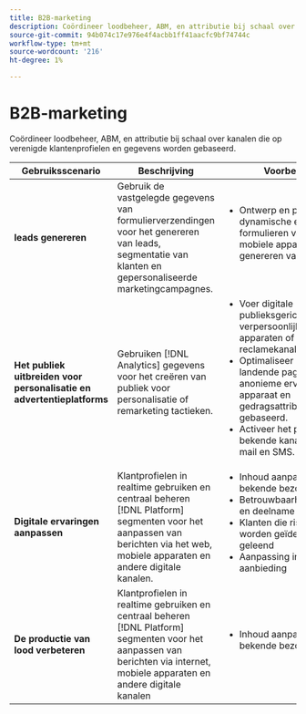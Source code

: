 ```yaml
---
title: B2B-marketing
description: Coördineer loodbeheer, ABM, en attributie bij schaal over kanalen die op verenigde klantenprofielen en gegevens worden gebaseerd.
source-git-commit: 94b074c17e976e4f4acbb1ff41aacfc9bf74744c
workflow-type: tm+mt
source-wordcount: '216'
ht-degree: 1%

---
```



# B2B-marketing

Coördineer loodbeheer, ABM, en attributie bij schaal over kanalen die op verenigde klantenprofielen en gegevens worden gebaseerd.


<table>

<thead>
    <tr>
      <th>Gebruiksscenario</th>
      <th>Beschrijving</th>
      <th>Voorbeelden</th>
      <th>Toepassingen</th>
    </tr>
  </thead>

<tbody>
<tr>
  <td><strong>leads genereren</strong><br/></td>
  <td>Gebruik de vastgelegde gegevens van formulierverzendingen voor het genereren van leads, segmentatie van klanten en gepersonaliseerde marketingcampagnes.
  </td>
  <td>
    <ul style="margin-top: 0;">
      <li>Ontwerp en publiceer dynamische en interactieve formulieren voor web- en mobiele apparaten voor het genereren van leads.</li>
    </ul>
  </td>
  <td><a href= "../integrations-between-applications/marketo/marketo-experience-manager.md"> Marketo Engage en Forms</a></td>
</tr>


<tr>
  <td rowspan="1"><strong>Het publiek uitbreiden voor personalisatie en advertentieplatforms</strong><br/></td> 
  <td>Gebruiken [!DNL Analytics] gegevens voor het creëren van publiek voor personalisatie of remarketing tactieken.</td>
  <td>
    <ul style="margin-top: 0;">
      <li>Voer digitale publieksgerichte en verpersoonlijking op apparaten of gesteunde reclamekanalen uit.</li>
      <li>Optimaliseer bekende klant landende pagina's en anonieme ervaringen die op apparaat en gedragsattributen worden gebaseerd.</li>
      <li>Activeer het publiek naar bekende kanalen, zoals e-mail en SMS.</li>
    </ul>    
  </td>
  <td><a href="../integrations-between-applications/analytics/analytics-rtcdp.md">[!DNL Analytics] en realtime klantgegevens [!DNL Platform]</a></td>
</tr>

<tr>
  <td><strong>Digitale ervaringen aanpassen</strong><br/></td>
  <td> Klantprofielen in realtime gebruiken en centraal beheren [!DNL Platform] segmenten voor het aanpassen van berichten via het web, mobiele apparaten en andere digitale kanalen.
  </td>
  <td>
    <ul style="margin-top: 0;">
      <li>Inhoud aanpassen aan bekende bezoekers</li>
      <li>Betrouwbaarheidsverklaring en deelname vergroten</li>
      <li>Klanten die risico lopen te worden geïdentificeerd en geleend</li>
      <li>Aanpassing in realtime aanbieding</li>
    </ul>
  </td>
  <td><a href="../integrations-between-applications/rtcdp/rtcdp-target.md">Real-time klantgegevens [!DNL Platform] en [!DNL Target]</a></td>
</tr>

<tr>
  <td><strong>De productie van lood verbeteren</strong><br/></td>
  <td>
    Klantprofielen in realtime gebruiken en centraal beheren [!DNL Platform] segmenten voor het aanpassen van berichten via internet, mobiele apparaten en andere digitale kanalen
  </td>
  <td>
    <ul style="margin-top: 0;">
      <li>Inhoud aanpassen aan bekende bezoekers</li>
    </ul>
  </td>
  <td><a href="../integrations-between-applications/rtcdp/rtcdp-target.md">Real-time klantgegevens [!DNL Platform] en [!DNL Target]</a></td>
</tr>
</tbody>
</table>
